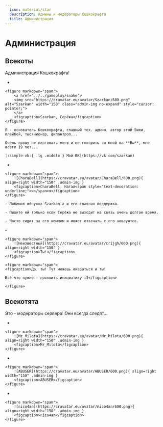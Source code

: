```yaml
---
  icon: material/star
  description: Админы и модераторы Кошкокрафта
  title: Администрация
---
```


# Администрация

## Всекоты

Администрация Кошкокрафта!

<div class="grid cards" markdown>

- 

    <figure markdown="span">
        <a href="../../gameplay/snake">
        <img src="https://cravatar.eu/avatar/Szarkan/600.png" alt="Szarkan" width="150" class="admin-img no-expand" style="cursor: pointer;">
        </a>
        <figcaption>Szarkan, Серёжа</figcaption>
    </figure>

    Я - основатель Кошкокрафта, главный тех. админ, автор этой Вики, плейбой, тысячионер, филантроп...

    Очень прошу не пинговать меня и не говорить со мной на **Вы**, мне всего 19 лет...

    [:simple-vk:{ .lg .middle } Мой ВК](https://vk.com/szarkan)

- 

    <figure markdown="span">
        ![CharaBell](https://cravatar.eu/avatar/CharaBell/600.png){ align=right width="150" .admin-img }
        <figcaption>CharaBell, Натал<span style="text-decoration: underline;">и</span>я</figcaption>
    </figure>

    - Любимая жёнушка Szarkan`a и его главная поддержка.

    - Пишите ей только если Серёжа не выходит на связь очень долгое время.

    - Часто сидит за его компом и может отвечать с его аккаунтов.

</div>

<div class="grid cards" markdown>
-  

    <figure markdown="span">
        ![Неизвестный](https://cravatar.eu/avatar/crijgh/600.png){ align=right width="150" }
        <figcaption>Ты!</figcaption>
    </figure>

    <figure markdown="span">
    <figcaption>Да, ты! Тут можешь оказаться и ты!  

    Всё что нужно - проявить инициативу :3</figcaption>

    </figure>

</div>

## Всекотята

Это - модераторы сервера! Они всегда следят...

<div class="grid cards" markdown>

- 

    <figure markdown="span">
        ![Mr_Milota](https://cravatar.eu/avatar/Mr_Milota/600.png){ align=right width="150" .admin-img }
        <figcaption>Mr_Milota</figcaption>
    </figure>

</div>

<div class="grid cards" markdown>

- 

    <figure markdown="span">
        ![ABUSER](https://cravatar.eu/avatar/ABUSER/600.png){ align=right width="150" .admin-img }
        <figcaption>ABUSER</figcaption>
    </figure>

- 

    <figure markdown="span">
        ![nico4an](https://cravatar.eu/avatar/nico4an/600.png){ align=right width="150" .admin-img }
        <figcaption>nico4an</figcaption>
    </figure>


</div>